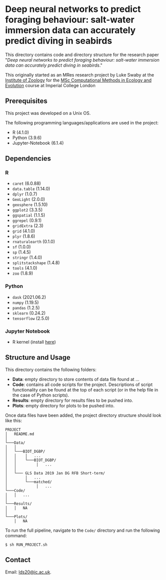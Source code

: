 # Deep neural networks to predict foraging behaviour: salt-water immersion data can accurately predict diving in seabirds

This directory contains code and directory structure for the research paper "*Deep neural networks to predict foraging behaviour: salt-water immersion data can accurately predict diving in seabirds*." 

This originally started as an MRes research project by Luke Swaby at the [Institute of Zoology](https://www.zsl.org/what-we-do/institute-of-zoology) for the [MSc Computational Methods in Ecology and Evolution](https://www.imperial.ac.uk/study/pg/life-sciences/computational-methods-ecology-evolution/) course at Imperial College London

## Prerequisites

This project was developed on a Unix OS.

The following programming languages/applications are used in the project:
* R (4.1.0)
* Python (3.9.6)
* Jupyter-Notebook (6.1.4)

## Dependencies

### R
* `caret` (6.0.88)
* `data.table` (1.14.0) 
* `dplyr` (1.0.7)
* `GeoLight` (2.0.0)
* `geosphere` (1.5.10)
* `ggplot2` (3.3.5)
* `ggspatial` (1.1.5)
* `ggrepel` (0.9.1)
* `gridExtra` (2.3)
* `grid` (4.1.0)
* `plyr` (1.8.6)
* `rnaturalearth` (0.1.0)
* `sf` (1.0.0)
* `sp` (1.4.5)
* `stringr` (1.4.0)
* `splitstackshape` (1.4.8)
* `tools` (4.1.0)
* `zoo` (1.8.9)

### Python
* `dask` (2021.06.2)
* `numpy` (1.19.5)
* `pandas` (1.2.5)
* `sklearn` (0.24.2)
* `tensorflow` (2.5.0)

### Jupyter Notebook
* R kernel (install [here](https://github.com/IRkernel/IRkernel))

## Structure and Usage

This directory contains the following folders:
* **Data**: empty directory to store contents of data file found at ...
* **Code**: contains all code scripts for the project. Descriptions of script functionality can be found at the top of each script (or in the help file in the case of Python scripts).
* **Results**: empty directory for results files to be pushed into.
* **Plots**: empty directory for plots to be pushed into.

Once data files have been added, the project directory structure should look like this:
```
PROJECT
│   README.md
│
└───Data/
│   │   
│   └───BIOT_DGBP/
│   │    │   ...
│   │    └───BIOT_DGBP/
│   │         │   ...
│   │
│   └─── GLS Data 2019 Jan DG RFB Short-term/
│        │   ...
│        └───matched/
│             │   ...
└───Code/
│   │   ...
│
└───Results/
│   │   NA
│
└───Plots/
    │   NA
```

To run the full pipeline, navigate to the `Code/` directory and run the following command:
```
$ sh RUN_PROJECT.sh
```

## Contact

Email: <lds20@ic.ac.uk>.

